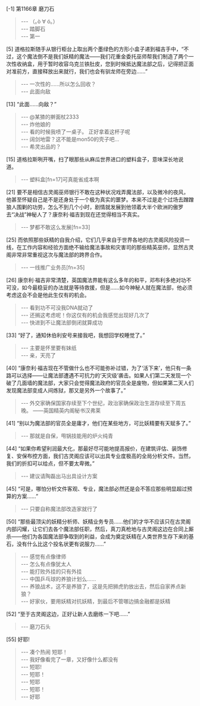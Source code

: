 
[-1] 第1166章 磨刀石
>--- （｡ò ∀ ó｡）<br>
>--- 踏脚石<br>
>--- 第一<br>

[5] 道格拉斯随手从银行柜台上取出两个墨绿色的方形小盒子递到福吉手中，“不过，这个魔法倒不是我们妖精的魔法——我们花重金委托巫师帮我们制造了两个一次性收纳盒，用于暂时收容乌克兰铁肚皮，您到时候抵达魔法部之后，记得把正面对准前方，直接释放出来就行，我们也会有驯龙师在旁边……”
>--- 一次性的……所以怎么回收？<br>
>--- 此面向敌<br>

[13] “此面……向敌？”
>--- @某猹的擀面杖2333<br>
>--- 炸他娘的<br>
>--- 看的时候我喷了一桌子。
正好拿着这杯子呢<br>
>--- 阔剑地雷？这不能是mon50的壳子吧...<br>
>--- 希灵出品的？<br>

[15] 道格拉斯咧开嘴，扫了眼那些从麻瓜世界进口的塑料盒子，意味深长地说道。
>--- 塑料盒[fn=17]可真能省成本啊<br>

[21] 要不是相信古灵阁巫师银行不敢在这种状况戏弄魔法部，以及微冷的夜风，他甚至怀疑自己是不是还身处于一个极为真实的噩梦。本来不过是走个过场去蹭蹭狼人围剿的功劳，怎么不到几个小时，剧情就发展到他领着大半个欧洲的傲罗去“决战”神秘人了？康奈利·福吉到现在还觉得相当不真实。
>--- 梦都不敢这么发展[fn=33]<br>

[25] 而依照那些妖精的自我介绍，它们几乎来自于世界各地的古灵阁风险投资一线，在工作内容和经验方面绝不输给魔法事故和灾害司的那些精英巫师，显然古灵阁非常非常重视这次与魔法部的跨界合作。
>--- 一线推广业务员[fn=35]<br>

[26] 康奈利·福吉非常清楚，英国魔法界能有这么多年的和平，邓布利多绝对功不可没，如今最稳妥的办法就是等待救援，但是……如今神秘人就在魔法部，他必须考虑这会不会是他此生仅有的机会。
>--- 看到功不可没我DNA就动了<br>
>--- 还搁这考虑呢！你这仅有的机会我感觉出现好几次了<br>
>--- 快进到不让魔法部倒闭就算成功<br>

[33] “好了，通知休伯利安号来接我吧，我想回学校睡觉了。”
>--- 主要是怀里要有妹纸<br>
>--- 亲，天亮了<br>

[40] “康奈利·福吉现在不管做什么也不可能弥补过错，为了‘活下来’，他只有一条路可以选择——让魔法部遭遇不可抗力的‘天灾级’袭击。如果人们第二天发现一个破了几面墙的魔法部，大家只会觉得魔法政府的官员全是废物，但如果第二天人们发现魔法部变成人间炼狱，那又是另外一个故事了。”
>--- 外交家确保国家存续至下个世纪，政治家确保政治生涯存续至下周五晚。
——英国精英内阁秘书汉弗莱<br>

[41] “别以为魔法部的官员全是庸才，他们在某些地方，可比妖精要有天赋多了。”
>--- 那就是自保，甩锅技能用的炉火纯青<br>

[44] “如果你希望利润最大化，那最好尽可能地提高报价，在建筑评估、装饰修复、安保布控方面，我们古灵阁应该可以出具专业度极高的全局分析文件。当然，我们的折扣可以给点，但不要太卑微。”
>--- 建议请陶磊出马出具设计方案<br>

[45] “可是，哪怕分析文件客观、专业，魔法部必然还是会不答应那些明显超过预算的方案……”
>--- 只要自称魔法部改造家就行了<br>

[50] “那些最顶尖的妖精分析师、妖精业务专员……他们的才华不应该只在古灵阁内部闪耀，让它们去各个魔法部任职，然后，真刀真枪地与古灵阁这边在合同上厮杀——他们为各国魔法部争取到的利益，会成为奠定妖精在人类世界生存下来的基石，没有什么比这个投名状更有说服力……”
>--- 感觉有点像律师<br>
>--- 怎么有点像犹太人<br>
>--- 能打败外挂的只有外挂<br>
>--- 中国乒乓球的养狼计划么……<br>
>--- 养狼战术，这不是养狼了，这是先把狮虎豹放出去，然后自家养点新狼？<br>
>--- 好家伙，要用妖精对抗妖精，到最后不管哪边搞金融都是妖精<br>

[52] “至于古灵阁这边，正好让新人去磨练一下吧……”
>--- 磨刀石头<br>

[55] 好耶!
>--- 凑个热闹
短耶！<br>
>--- 我好像看完了一章，又好像什么都没有<br>
>--- 短耶!<br>
>--- 短耶！<br>
>--- 短耶<br>
>--- 短耶！<br>
>--- 好耶<br>

